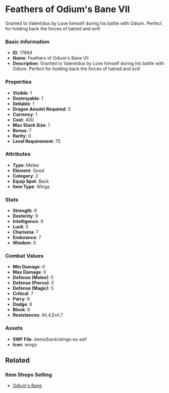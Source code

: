 # Feathers of Odium's Bane VII

Granted to Valentidus by Love himself during his battle with Odium. Perfect for holding back the forces of hatred and evil!

### Basic Information

- **ID**: 17894
- **Name**: Feathers of Odium&#039;s Bane VII
- **Description**: Granted to Valentidus by Love himself during his battle with Odium. Perfect for holding back the forces of hatred and evil!

### Properties

- **Visible**: 1
- **Destroyable**: 1
- **Sellable**: 1
- **Dragon Amulet Required**: 0
- **Currency**: 1
- **Cost**: 400
- **Max Stack Size**: 1
- **Bonus**: 7
- **Rarity**: 0
- **Level Requirement**: 75

### Attributes

- **Type**: Melee
- **Element**: Good
- **Category**: 2
- **Equip Spot**: Back
- **Item Type**: Wings

### Stats

- **Strength**: 9
- **Dexterity**: 9
- **Intelligence**: 9
- **Luck**: 5
- **Charisma**: 7
- **Endurance**: 7
- **Wisdom**: 0

### Combat Values

- **Min Damage**: 0
- **Max Damage**: 0
- **Defense (Melee)**: 5
- **Defense (Pierce)**: 5
- **Defense (Magic)**: 5
- **Critical**: 7
- **Parry**: 6
- **Dodge**: 6
- **Block**: 6
- **Resistances**: All,4,Evil,7

### Assets

- **SWF File**: items/back/wings-ex.swf
- **Icon**: wings

## Related

### Item Shops Selling

- [Odium's Bane](../item-shops/582-odium-s-bane.md)

